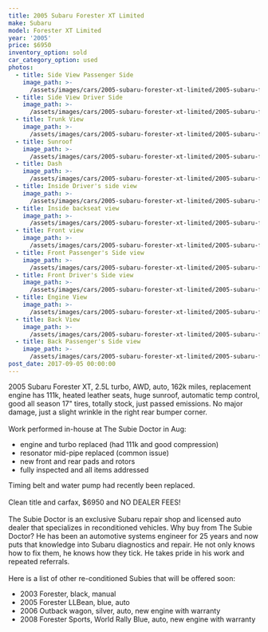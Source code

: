```yaml
---
title: 2005 Subaru Forester XT Limited
make: Subaru
model: Forester XT Limited
year: '2005'
price: $6950
inventory_option: sold
car_category_option: used
photos:
  - title: Side View Passenger Side
    image_path: >-
      /assets/images/cars/2005-subaru-forester-xt-limited/2005-subaru-forester-xt-limited--side-p-side.jpg
  - title: Side View Driver Side
    image_path: >-
      /assets/images/cars/2005-subaru-forester-xt-limited/2005-subaru-forester-xt-limited--side-d-side.jpg
  - title: Trunk View
    image_path: >-
      /assets/images/cars/2005-subaru-forester-xt-limited/2005-subaru-forester-xt-limited--inside-trunk.jpg
  - title: Sunroof
    image_path: >-
      /assets/images/cars/2005-subaru-forester-xt-limited/2005-subaru-forester-xt-limited--inside-sun-roof.jpg
  - title: Dash
    image_path: >-
      /assets/images/cars/2005-subaru-forester-xt-limited/2005-subaru-forester-xt-limited--inside-dash.jpg
  - title: Inside Driver's side view
    image_path: >-
      /assets/images/cars/2005-subaru-forester-xt-limited/2005-subaru-forester-xt-limited--inside-d-side.jpg
  - title: Inside backseat view
    image_path: >-
      /assets/images/cars/2005-subaru-forester-xt-limited/2005-subaru-forester-xt-limited--inside-d-side-back.jpg
  - title: Front view
    image_path: >-
      /assets/images/cars/2005-subaru-forester-xt-limited/2005-subaru-forester-xt-limited--front.jpg
  - title: Front Passenger's Side view
    image_path: >-
      /assets/images/cars/2005-subaru-forester-xt-limited/2005-subaru-forester-xt-limited--front-p-side.jpg
  - title: Front Driver's Side view
    image_path: >-
      /assets/images/cars/2005-subaru-forester-xt-limited/2005-subaru-forester-xt-limited--front-d-side.jpg
  - title: Engine View
    image_path: >-
      /assets/images/cars/2005-subaru-forester-xt-limited/2005-subaru-forester-xt-limited--engine.jpg
  - title: Back View
    image_path: >-
      /assets/images/cars/2005-subaru-forester-xt-limited/2005-subaru-forester-xt-limited--back.jpg
  - title: Back Passenger's Side view
    image_path: >-
      /assets/images/cars/2005-subaru-forester-xt-limited/2005-subaru-forester-xt-limited--back-p-side.jpg
post_date: 2017-09-05 00:00:00
---
```



2005 Subaru Forester XT, 2.5L turbo, AWD, auto, 162k miles, replacement engine has 111k, heated leather seats, huge sunroof, automatic temp control, good all season 17" tires, totally stock, just passed emissions. No major damage, just a slight wrinkle in the right rear bumper corner.<br><br>Work performed in-house at The Subie Doctor in Aug:

* engine and turbo replaced (had 111k and good compression)
* resonator mid-pipe replaced (common issue)
* new front and rear pads and rotors
* fully inspected and all items addressed

Timing belt and water pump had recently been replaced.<br><br>Clean title and carfax, $6950 and NO DEALER FEES!<br><br>The Subie Doctor is an exclusive Subaru repair shop and licensed auto dealer that specializes in reconditioned vehicles. Why buy from The Subie Doctor? He has been an automotive systems engineer for 25 years and now puts that knowledge into Subaru diagnostics and repair. He not only knows how to fix them, he knows how they tick. He takes pride in his work and repeated referrals.<br><br>Here is a list of other re-conditioned Subies that will be offered soon:

* 2003 Forester, black, manual
* 2005 Forester LLBean, blue, auto
* 2006 Outback wagon, silver, auto, new engine with warranty
* 2008 Forester Sports, World Rally Blue, auto, new engine with warranty